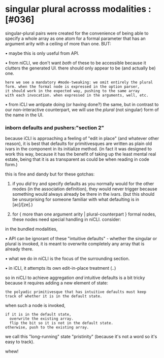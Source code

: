 # singular plural acrosss modalities :[#036]

singular-plural pairs were created for the convenience of being able to
specify a whole array as one atom for a formal parameter that has an
argument arity with a ceiling of more than one. BUT:

  • maybe this is only useful from API.

  • from niCLI, we don't want *both* of these to be accessible
    because it clutters the generated UI. there should only appear
    to be (and actually be) one.

    here we see a mandatory #mode-tweaking: we omit entirely the plural
    form. when the formal node is expressed in the option parser,
    it should work in the expected way, pushing to the same array
    with each invocation. when expressed in the arguments, well, etc.

  • from iCLI we antipate doing (or having done?) the same, but in
    contrast to our non-interactive counterpart, we will use the
    *plural* (not singular) form of the name in the UI.



### inborn defaults and pushers:"section 2"

because iCLI is approaching a feeling of "edit in place" (and whatever
other reason), it is best that defaults for primitivesques are written
as plain old ivars in the component in its initialize method. (in fact
it was designed to work this way, because it has the benefit of taking
up the least mental real estate, being that it is as transparent as could
be when reading in code form.)

this is fine and dandy but for these gotchas:

  1) if you *did* try and specify defaults as you normally would for the
     other modes (in the association definition), they would never trigger
     because something would always already be there in the ivars.
     (but this should be unsurprising for someone familiar with what
     defaulting is in [ac]/[ze].)

  2) for { more than one argument arity | plural-counterpart } formal
     nodes, these nodes need special handling in niCLI. consider:

in the bundled modalities,

  • API can be ignorant of these "intuitive defaults" - whether the
    singular or plural is invoked, it is meant to overwrite completely
    any array that is already there.

  • what we do in niCLI is the focus of the surrounding section.

  • in iCLI, it attempts its own edit-in-place treatment (..)

so in niCLI to achieve aggregation *and* intuitive defaults is a bit
tricky because it requires adding a new element of state:

    the polyadic primitivesque that has intuitive defaults must keep
    track of whether it is in the default state.

when such a node is invoked,

    if it is in the default state,
      overwrite the existing array.
      flip the bit so it is not in the default state.
    otherwise, push to the existing array.

we call this "long-running" state "pristinity" (because it's not a word
so it's easy to track).

whew!
